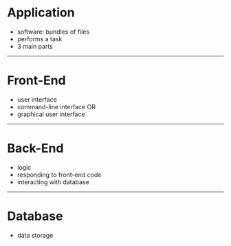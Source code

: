 # Application
- software: bundles of files
- performs a task
- 3 main parts
---
# Front-End
- user interface
- command-line interface OR
- graphical user interface
---
# Back-End
- logic
- responding to front-end code
- interacting with database
---
# Database
- data storage